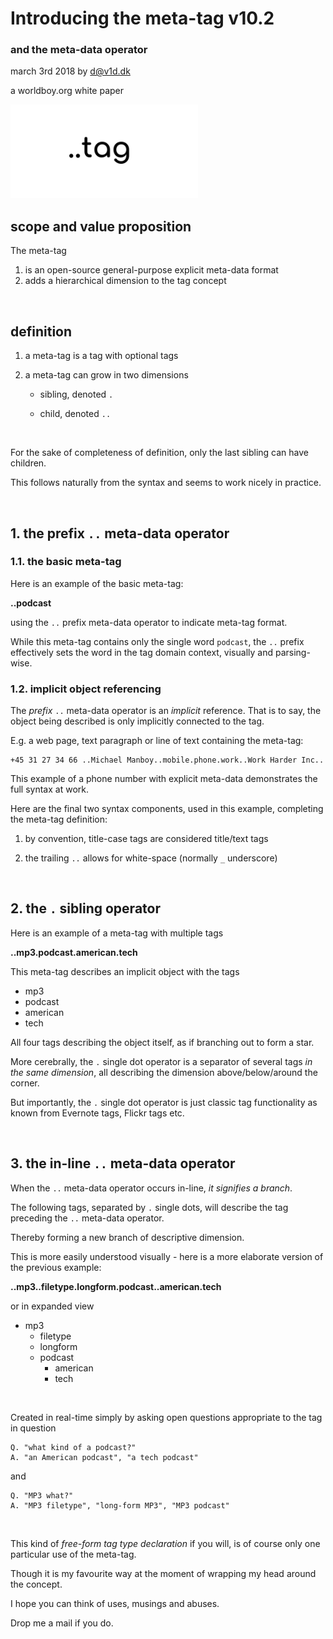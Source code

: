 # Introducing the meta-tag v10.2

### and the meta-data operator 



march 3rd 2018 by d@v1d.dk

a worldboy.org white paper

<img src="meta-tag_logo_4.png" alt="Drawing" width=300/>

<br>

## scope and value proposition

The meta-tag

1. is an open-source general-purpose explicit meta-data format
2. adds a hierarchical dimension to the tag concept

<br>





## definition

1. a meta-tag is a tag with optional tags

2. a meta-tag can grow in two dimensions

    - sibling, denoted `.` 

    - child, denoted `..`

<br>

For the sake of completeness of definition, only the last sibling can have children. 

This follows naturally from the syntax and seems to work nicely in practice.

<br>

## 1. the prefix `..` meta-data operator

### 1.1. the basic meta-tag

Here is an example of the basic meta-tag:

**..podcast**

using the `..` prefix meta-data operator to indicate meta-tag format. 

While this meta-tag contains only the single word `podcast`, the `..` prefix effectively sets the word in the tag domain context, visually and parsing-wise.

### 1.2. implicit object referencing

The *prefix* `..` meta-data operator is an *implicit* reference. That is to say, the object being described is only implicitly connected to the tag. 

E.g. a web page, text paragraph or line of text containing the meta-tag:

    +45 31 27 34 66 ..Michael Manboy..mobile.phone.work..Work Harder Inc..

This example of a phone number with explicit meta-data demonstrates the full syntax at work.

Here are the final two syntax components, used in this example, completing the meta-tag definition:

1.  by convention, title-case tags are considered title/text tags

2. the trailing `..` allows for white-space (normally `_` underscore)

<br>

## 2. the `.` sibling operator

Here is an example of a meta-tag with multiple tags 

**..mp3.podcast.american.tech**

This meta-tag describes an implicit object with the tags
 
 - mp3
 - podcast
 - american
 - tech

 All four tags describing the object itself, as if branching out to form a star.


 More cerebrally, the `.` single dot operator is a separator of several tags *in the same dimension*, all describing the dimension above/below/around the corner.

 But importantly, the `.` single dot operator is just classic tag functionality as known from Evernote tags, Flickr tags etc.

 <br>

 ## 3. the in-line `..` meta-data operator
 
 When the `..` meta-data operator occurs in-line, *it signifies a branch*. 
 
 The following tags, separated by `.` single dots, will describe the tag preceding the `..` meta-data operator.
 
 Thereby forming a new branch of descriptive dimension. 
 
 This is more easily understood visually - here is a more elaborate version of the previous example:

**..mp3..filetype.longform.podcast..american.tech**

or in expanded view


- mp3
  - filetype
  - longform
  - podcast
    - american
    - tech

<br>

Created in real-time simply by asking open questions appropriate to the tag in question

    Q. "what kind of a podcast?" 
    A. "an American podcast", "a tech podcast" 

and 

    Q. "MP3 what?" 
    A. "MP3 filetype", "long-form MP3", "MP3 podcast"

<br>

This kind of *free-form tag type declaration* if you will, is of course only one particular use of the meta-tag. 

Though it is my favourite way  at the moment of wrapping my head around the concept.

I hope you can think of uses, musings and abuses. 

Drop me a mail if you do.